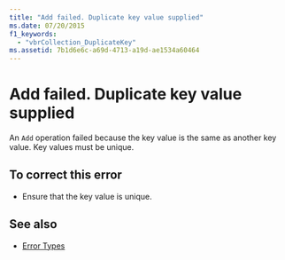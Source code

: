 ```yaml
---
title: "Add failed. Duplicate key value supplied"
ms.date: 07/20/2015
f1_keywords: 
  - "vbrCollection_DuplicateKey"
ms.assetid: 7b1d6e6c-a69d-4713-a19d-ae1534a60464
---
```

# Add failed. Duplicate key value supplied
An `Add` operation failed because the key value is the same as another key value. Key values must be unique.  
  
## To correct this error  
  
- Ensure that the key value is unique.  
  
## See also

- [Error Types](../programming-guide/language-features/error-types.md)
